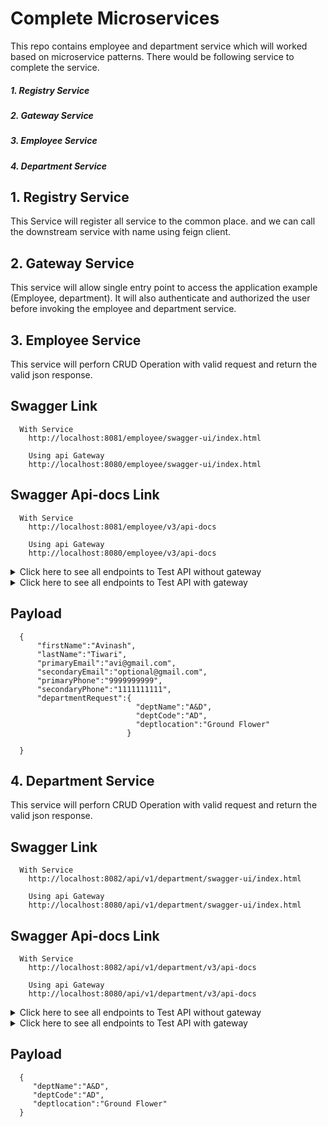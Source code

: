 # Complete Microservices
This repo contains employee and department service which will worked based on microservice patterns. There would be following service to complete the service.
  ##### 1. Registry Service
  ##### 2. Gateway Service
  ##### 3. Employee Service
  ##### 4. Department Service
 ## 1. Registry Service
 
 This Service will register all service to the common place. and we can call the downstream service with name using feign client.
 ## 2. Gateway Service

 This service will allow single entry point to access the application example (Employee, department). It will also authenticate and authorized the user before invoking the employee and department service. 
  ## 3. Employee Service
  This service will perforn CRUD Operation with valid request and return the valid json response.

  ## Swagger Link
      With Service 
        http://localhost:8081/employee/swagger-ui/index.html

        Using api Gateway
        http://localhost:8080/employee/swagger-ui/index.html

        
   ## Swagger Api-docs Link
      With Service 
        http://localhost:8081/employee/v3/api-docs

        Using api Gateway
        http://localhost:8080/employee/v3/api-docs 
    
<details>
  <summary>Click here to see all endpoints to Test API without gateway </summary>
  
    1. http://localhost:8081/employee/add
    2. http://localhost:8081/employee/getAll
    3. http://localhost:8081/employee/getEmployeeById/1
    4. http://localhost:8081/employee/update/1
    5. http://localhost:8081/employee/delete/1
   
</details>

<details>
  <summary>Click here to see all endpoints to Test API with gateway </summary>
  
  1. http://localhost:8080/employee/add
  2. http://localhost:8080/employee/getAll
  3. http://localhost:8080/employee/getEmployeeById/1
  4. http://localhost:8080/employee/update/1
  5. http://localhost:8080/employee/delete/1
   
</details>

## Payload

````
  {
      "firstName":"Avinash",
      "lastName":"Tiwari",
      "primaryEmail":"avi@gmail.com",
      "secondaryEmail":"optional@gmail.com",
      "primaryPhone":"9999999999",
      "secondaryPhone":"1111111111",
      "departmentRequest":{
                            "deptName":"A&D",
                            "deptCode":"AD",
                            "deptlocation":"Ground Flower"
                          }
    
  }
  ````

## 4. Department Service
  This service will perforn CRUD Operation with valid request and return the valid json response.

 ## Swagger Link
      With Service 
        http://localhost:8082/api/v1/department/swagger-ui/index.html

        Using api Gateway
        http://localhost:8080/api/v1/department/swagger-ui/index.html

        
   ## Swagger Api-docs Link
      With Service 
        http://localhost:8082/api/v1/department/v3/api-docs

        Using api Gateway
        http://localhost:8080/api/v1/department/v3/api-docs  
<details>
  <summary>Click here to see all endpoints to Test API without gateway </summary>
  
  1. http://localhost:8082/api/v1/department/add
  2. http://localhost:8082/api/v1/department/getAll
  3. http://localhost:8082/api/v1/department/getDepartmentById/1
  4. http://localhost:8082/api/v1/department/update/1
  5. http://localhost:8082/api/v1/department/delete/1
   
</details>

<details>
  <summary>Click here to see all endpoints to Test API with gateway </summary>
  
  1. http://localhost:8080/api/v1/department/add
  2. http://localhost:8080/api/v1/department/getAll
  3. http://localhost:8080/api/v1/department/getDepartmentById/1
  4. http://localhost:8080/api/v1/department/update/1
  5. http://localhost:8080/api/v1/department/delete/1
   
</details>

## Payload

````
  {
     "deptName":"A&D",
     "deptCode":"AD",
     "deptlocation":"Ground Flower"  
  }
  ````
